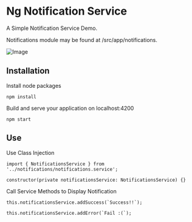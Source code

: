 # Ng Notification Service 

A Simple Notification Service Demo. 

Notifications module may be found at /src/app/notifications.

![Image](https://magicworks.lv/images/ng-notification-service.png)

## Installation

Install node packages

```
npm install
```

Build and serve your application on localhost:4200

```
npm start
```
## Use

Use Class Injection

```
import { NotificationsService } from '../notifications/notifications.service';

constructor(private notificationsService: NotificationsService) {}
```

Call Service Methods to Display Notification

```
this.notificationsService.addSuccess(`Success!!`);

this.notificationsService.addError(`Fail :(`);
```

